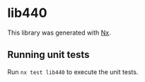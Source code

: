 # lib440

This library was generated with [Nx](https://nx.dev).

## Running unit tests

Run `nx test lib440` to execute the unit tests.

